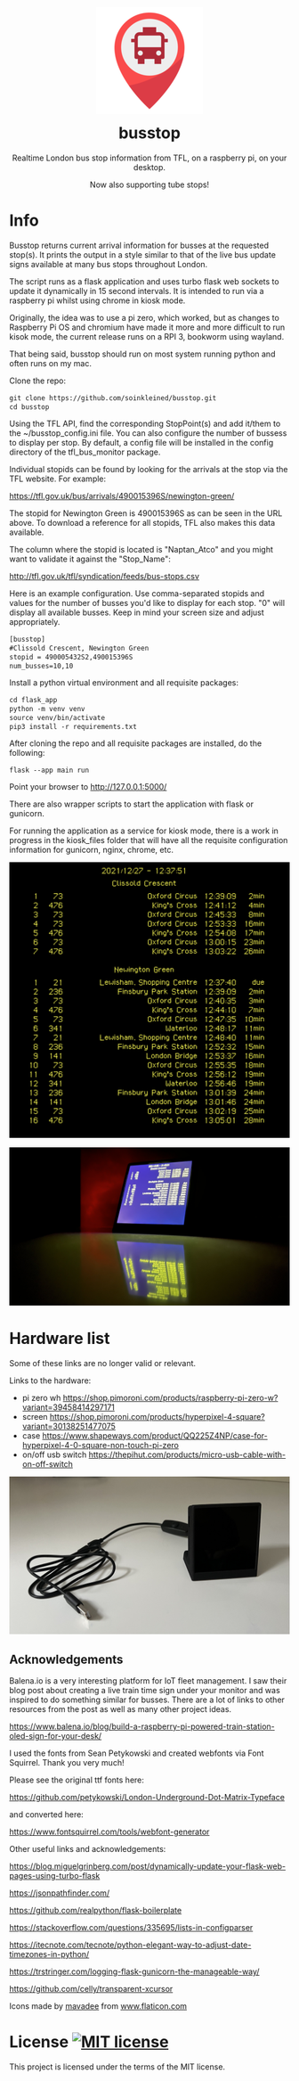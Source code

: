 <p align="center">
<img src="flask_app/static/ico/android-chrome-192x192.png" alt="busstop">
</p>
<h1 align="center" style="margin-top: 0px;">busstop</h1>
<p align="center" >Realtime London bus stop information from TFL, on a raspberry pi, on your desktop.</p>
<p align="center" >Now also supporting tube stops!</p>

# Info
Busstop returns current arrival information for busses at the requested stop(s).  It prints the output in a style similar to that of the live bus update signs available at many bus stops throughout London.

The script runs as a flask application and uses turbo flask web sockets to update it dynamically in 15 second intervals. It is intended to run via a raspberry pi whilst using chrome in kiosk mode.

Originally, the idea was to use a pi zero, which worked, but as changes to Raspberry Pi OS  and chromium have made it more and more difficult to run kisok mode, the current release runs on a RPI 3, bookworm using wayland.

That being said, busstop should run on most system running python and often runs on my mac.

Clone the repo:

    git clone https://github.com/soinkleined/busstop.git
    cd busstop

Using the TFL API, find the corresponding StopPoint(s) and add it/them to the ~/busstop_config.ini file.  You can also configure the number of bussess to display per stop. By default, a config file will be installed in the config directory of the tfl_bus_monitor package.

Individual stopids can be found by looking for the arrivals at the stop via the TFL website.  For example:

https://tfl.gov.uk/bus/arrivals/490015396S/newington-green/

The stopid for Newington Green is 490015396S as can be seen in the URL above.  To download a reference for all stopids, TFL also makes this data available.

The column where the stopid is located is "Naptan_Atco" and you might want to validate it against the "Stop_Name":

http://tfl.gov.uk/tfl/syndication/feeds/bus-stops.csv

Here is an example configuration.  Use comma-separated stopids and values for the number of busses you'd like to display for each stop.  "0" will display all available busses.  Keep in mind your screen size and adjust appropriately. 

    [busstop]
    #Clissold Crescent, Newington Green
    stopid = 490005432S2,490015396S
    num_busses=10,10

Install a python virtual environment and all requisite packages: 

    cd flask_app
    python -m venv venv
    source venv/bin/activate
    pip3 install -r requirements.txt

After cloning the repo and all requisite packages are installed, do the following:

    flask --app main run

Point your browser to http://127.0.0.1:5000/

There are also wrapper scripts to start the application with flask or gunicorn.

For running the application as a service for kiosk mode, there is a work in progress in the kiosk_files folder that will have all the requisite configuration information for gunicorn, nginx, chrome, etc.

![busstop web](readme_images/busstop_web.png)

![busstop example](readme_images/busstop_example.jpeg)

# Hardware list
Some of these links are no longer valid or relevant.

Links to the hardware:
- pi zero wh https://shop.pimoroni.com/products/raspberry-pi-zero-w?variant=39458414297171
- screen https://shop.pimoroni.com/products/hyperpixel-4-square?variant=30138251477075
- case https://www.shapeways.com/product/QQ225Z4NP/case-for-hyperpixel-4-0-square-non-touch-pi-zero
- on/off usb switch https://thepihut.com/products/micro-usb-cable-with-on-off-switch

![hardware](readme_images/hardware.jpeg)

## Acknowledgements
Balena.io is a very interesting platform for IoT fleet management.  I saw their blog post about creating a live train time sign under your monitor and was inspired to do something similar for busses. There are a lot of links to other resources from the post as well as many other project ideas. 

https://www.balena.io/blog/build-a-raspberry-pi-powered-train-station-oled-sign-for-your-desk/

I used the fonts from Sean Petykowski and created webfonts via Font Squirrel. Thank you very much!

Please see the original ttf fonts here:

https://github.com/petykowski/London-Underground-Dot-Matrix-Typeface

and converted here:

https://www.fontsquirrel.com/tools/webfont-generator

Other useful links and acknowledgements:

https://blog.miguelgrinberg.com/post/dynamically-update-your-flask-web-pages-using-turbo-flask

https://jsonpathfinder.com/

https://github.com/realpython/flask-boilerplate

https://stackoverflow.com/questions/335695/lists-in-configparser

https://itecnote.com/tecnote/python-elegant-way-to-adjust-date-timezones-in-python/

https://trstringer.com/logging-flask-gunicorn-the-manageable-way/

https://github.com/celly/transparent-xcursor

<div>Icons made by <a href="https://www.flaticon.com/authors/mavadee" title="mavadee">mavadee</a> from <a href="https://www.flaticon.com/" title="Flaticon">www.flaticon.com</a></div>

# License [![MIT license](https://img.shields.io/badge/License-MIT-blue.svg)](https://raw.githubusercontent.com/soinkleined/busstop/main/LICENSE.md)
This project is licensed under the terms of the MIT license.

